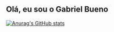 ## Olá, eu sou o Gabriel Bueno

[![Anurag's GitHub stats](https://github-readme-stats.vercel.app/apibuenin7=anuraghazra)](https://github.com/anuraghazra/github-readme-stats)
